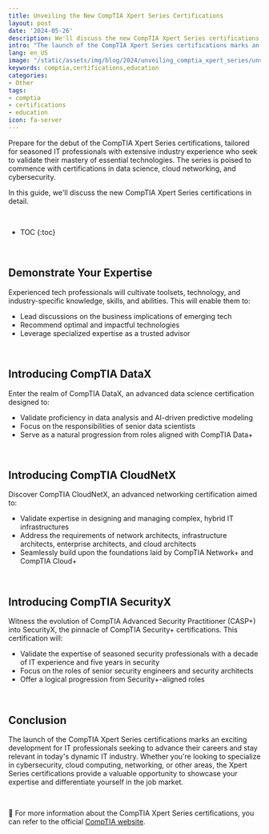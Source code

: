 ```yaml
---
title: Unveiling the New CompTIA Xpert Series Certifications
layout: post
date: '2024-05-26'
description: We'll discuss the new CompTIA Xpert Series certifications in detail.
intro: "The launch of the CompTIA Xpert Series certifications marks an exciting development for IT professionals seeking to advance their careers and stay relevant in today's dynamic IT industry."
lang: en_US
image: "/static/assets/img/blog/2024/unveiling_comptia_xpert_series/unveiling_comptia_xpert_series.jpg"
keywords: comptia,certifications,education
categories:
- Other
tags:
- comptia
- certifications
- education
icon: fa-server
---
```


Prepare for the debut of the CompTIA Xpert Series certifications, tailored for seasoned IT professionals with extensive industry experience who seek to validate their mastery of essential technologies. The series is poised to commence with certifications in data science, cloud networking, and cybersecurity.

In this guide, we'll discuss the new CompTIA Xpert Series certifications in detail.

<br>

* TOC 
{:toc}

<br>

## Demonstrate Your Expertise

Experienced tech professionals will cultivate toolsets, technology, and industry-specific knowledge, skills, and abilities. This will enable them to:

- Lead discussions on the business implications of emerging tech
- Recommend optimal and impactful technologies
- Leverage specialized expertise as a trusted advisor

<br>

## Introducing CompTIA DataX

Enter the realm of CompTIA DataX, an advanced data science certification designed to:

- Validate proficiency in data analysis and AI-driven predictive modeling
- Focus on the responsibilities of senior data scientists
- Serve as a natural progression from roles aligned with CompTIA Data+

<br>

## Introducing CompTIA CloudNetX

Discover CompTIA CloudNetX, an advanced networking certification aimed to:

- Validate expertise in designing and managing complex, hybrid IT infrastructures
- Address the requirements of network architects, infrastructure architects, enterprise architects, and cloud architects
- Seamlessly build upon the foundations laid by CompTIA Network+ and CompTIA Cloud+

<br>

## Introducing CompTIA SecurityX

Witness the evolution of CompTIA Advanced Security Practitioner (CASP+) into SecurityX, the pinnacle of CompTIA Security+ certifications. This certification will:

- Validate the expertise of seasoned security professionals with a decade of IT experience and five years in security
- Focus on the roles of senior security engineers and security architects
- Offer a logical progression from Security+-aligned roles

<br>

## Conclusion

The launch of the CompTIA Xpert Series certifications marks an exciting development for IT professionals seeking to advance their careers and stay relevant in today's dynamic IT industry. Whether you're looking to specialize in cybersecurity, cloud computing, networking, or other areas, the Xpert Series certifications provide a valuable opportunity to showcase your expertise and differentiate yourself in the job market.

<br>

📝 For more information about the CompTIA Xpert Series certifications, you can refer to the official [CompTIA website](https://www.comptia.org/certifications/xpert-series#overview).